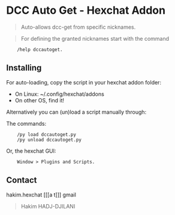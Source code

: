 # DCC Auto Get - Hexchat Addon

> Auto-allows dcc-get from specific nicknames.

> For defining the granted nicknames start with the command 
	
		/help dccautoget.

## Installing ##

For auto-loading, copy the script in your hexchat addon folder:

+ On Linux: ~/.config/hexchat/addons 
+ On other OS, find it!

Alternatively you can (un)load a script manually through:

The commands:
 
		/py load dccautoget.py
		/py unload dccautoget.py
 
 Or, the hexchat GUI: 
 
		Window > Plugins and Scripts.

## Contact ##

hakim.hexchat 
[[[a t]]] gmail

> Hakim HADJ-DJILANI

